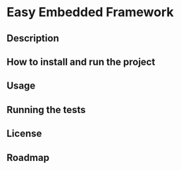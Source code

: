 # Easy Embedded Framework

## Description

## How to install and run the project

## Usage

## Running the tests

## License

## Roadmap
